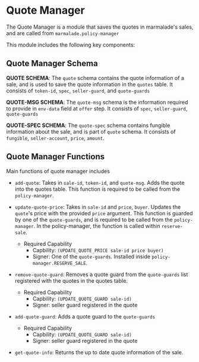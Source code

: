 # Quote Manager

The Quote Manager is a module that saves the quotes in marmalade's sales, and are called from `marmalade.policy-manager`

This module includes the following key components:

## Quote Manager Schema

**QUOTE SCHEMA**: The `quote` schema contains the quote information of a sale, and is used to save the quote information in the `quotes` table. It consists of `token-id`, `spec`, `seller-guard`, and `quote-guards`

**QUOTE-MSG SCHEMA**: The `quote-msg` schema is the information required to provide in `env-data` field at `offer` step. It consists of `spec`, `seller-guard`, `quote-guards`

**QUOTE-SPEC SCHEMA**: The `quote-spec` schema contains fungible information about the sale, and is part of `quote` schema. It consists of `fungible`, `seller-account`, `price`, `amount`.

## Quote Manager Functions

Main functions of quote manager includes

- `add-quote`: Takes in `sale-id`, `token-id`, and `quote-msg`. Adds the quote into the quotes table. This function is required to be called from the `policy-manager`.

- `update-quote-price`: Takes in `sale-id` and `price`, `buyer`. Updates the `quote`'s price with the provided `price` argument. This function is guarded by one of the `quote-guards`, and is required to be called from the `policy-manager`. In the policy-manager, the function is called within `reserve-sale`.
  - Required Capability
    - Capbility: `(UPDATE_QUOTE_PRICE sale-id price buyer)`
    - Signer: One of the `quote-guards`. Installed inside `policy-manager.RESERVE_SALE`.

- `remove-quote-guard`: Removes a quote guard from the `quote-guards` list registered with the quotes in the quotes table.
  - Required Capability
    - Capbility: `(UPDATE_QUOTE_GUARD sale-id)`
    - Signer: seller guard registered in the quote

- `add-quote-guard`: Adds a quote guard to the `quote-guards`
  - Required Capability
    - Capbility: `(UPDATE_QUOTE_GUARD sale-id)`
    - Signer: seller guard registered in the quote

- `get-quote-info`: Returns the up to date quote information of the sale.
